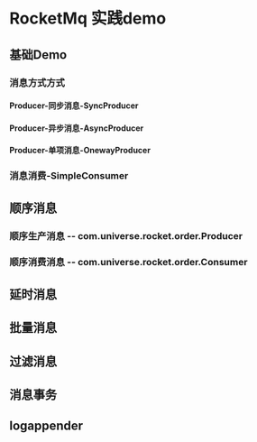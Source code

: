 # RocketMq 实践demo

## 基础Demo
### 消息方式方式
#### Producer-同步消息-SyncProducer
#### Producer-异步消息-AsyncProducer
#### Producer-单项消息-OnewayProducer

### 消息消费-SimpleConsumer

## 顺序消息
### 顺序生产消息 -- com.universe.rocket.order.Producer
### 顺序消费消息 -- com.universe.rocket.order.Consumer

## 延时消息

## 批量消息

## 过滤消息

## 消息事务

## logappender

 
